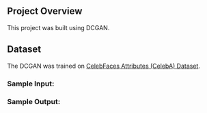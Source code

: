 ## Project Overview

This project was built using DCGAN.

## Dataset

The DCGAN was trained on [CelebFaces Attributes (CelebA) Dataset](http://mmlab.ie.cuhk.edu.hk/projects/CelebA.html).

### Sample Input:
[image1]: ./assets/processed_face_data.png "Sample Input"

### Sample Output:
[image2]: ./assets/sample_output.png "Sample Output"
